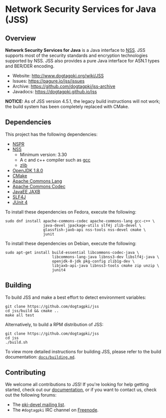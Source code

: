 Network Security Services for Java (JSS)
========================================

Overview
--------

**Network Security Services for Java** is a Java interface to [NSS](https://developer.mozilla.org/en-US/docs/Mozilla/Projects/NSS).
JSS supports most of the security standards and encryption technologies supported by NSS.
JSS also provides a pure Java interface for ASN.1 types and BER/DER encoding.

* Website: http://www.dogtagpki.org/wiki/JSS
* Issues: https://pagure.io/jss/issues
* Archive: https://github.com/dogtagpki/jss-archive
* Javadocs: https://dogtagpki.github.io/jss

**NOTICE:** As of JSS version 4.5.1, the legacy build instructions will not
            work; the build system has been completely replaced with CMake.

Dependencies
------------

This project has the following dependencies:

 - [NSPR](https://developer.mozilla.org/en-US/docs/Mozilla/Projects/NSPR)
 - [NSS](https://developer.mozilla.org/en-US/docs/Mozilla/Projects/NSS)
    - Minimum version: 3.30
    - A c and c++ compiler such as [gcc](ttps://gcc.gnu.org/)
    - [zlib](https://zlib.net/)
 - [OpenJDK 1.8.0](https://openjdk.java.net/)
 - [CMake](https://cmake.org/)
 - [Apache Commons Lang](https://commons.apache.org/proper/commons-lang/)
 - [Apache Commons Codec](https://commons.apache.org/proper/commons-codec/)
 - [JavaEE JAXB](https://github.com/eclipse-ee4j/jaxb-ri)
 - [SLF4J](https://www.slf4j.org/)
 - [JUnit 4](https://junit.org/junit4/)

To install these dependencies on Fedora, execute the following:

    sudo dnf install apache-commons-codec apache-commons-lang gcc-c++ \
                     java-devel jpackage-utils slf4j zlib-devel \
                     glassfish-jaxb-api nss-tools nss-devel cmake \
                     junit

To install these dependencies on Debian, execute the following:

    sudo apt-get install build-essential libcommons-codec-java \
                         libcommons-lang-java libnss3-dev libslf4j-java \
                         openjdk-8-jdk pkg-config zlib1g-dev \
                         libjaxb-api-java libnss3-tools cmake zip unzip \
                         junit4


Building
--------

To build JSS and make a best effort to detect environment variables:

    git clone https://github.com/dogtagpki/jss
    cd jss/build && cmake ..
    make all test

Alternatively, to build a RPM distribution of JSS:

    git clone https://github.com/dogtagpki/jss
    cd jss
    ./build.sh

To view more detailed instructions for building JSS, please refer to
the build documentation: [`docs/building.md`](docs/building.md).


Contributing
------------

We welcome all contributions to JSS! If you're looking for help getting
started, check out our [documentation](docs/contributing.md), or if you
want to contact us, check out the following forums:

 - The [pki-devel mailing list](https://www.redhat.com/mailman/listinfo/pki-devel).
 - The `#dogtagpki` IRC channel on [Freenode](https://freenode.net/).
